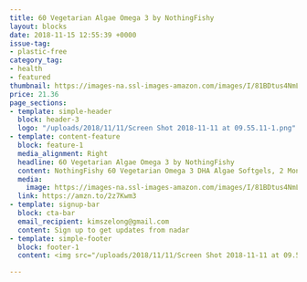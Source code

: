 ```yaml
---
title: 60 Vegetarian Algae Omega 3 by NothingFishy 
layout: blocks
date: 2018-11-15 12:55:39 +0000
issue-tag:
- plastic-free
category_tag:
- health
- featured
thumbnail: https://images-na.ssl-images-amazon.com/images/I/81BDtus4NmL._SL1500_.jpg
price: 21.36
page_sections:
- template: simple-header
  block: header-3
  logo: "/uploads/2018/11/11/Screen Shot 2018-11-11 at 09.55.11-1.png"
- template: content-feature
  block: feature-1
  media_alignment: Right
  headline: 60 Vegetarian Algae Omega 3 by NothingFishy 
  content: NothingFishy 60 Vegetarian Omega 3 DHA Algae Softgels, 2 Month Supply, Vegan-Friendly, Non-GMO, No Fish Oils, Free From Mercury & Heavy Metals, 100% Sustainable Packaging
  media:
    image: https://images-na.ssl-images-amazon.com/images/I/81BDtus4NmL._SL1500_.jpg
  link: https://amzn.to/2z7Kwm3
- template: signup-bar
  block: cta-bar
  email_recipient: kimszelong@gmail.com
  content: Sign up to get updates from nadar
- template: simple-footer
  block: footer-1
  content: <img src="/uploads/2018/11/11/Screen Shot 2018-11-11 at 09.55.11-2.png">

---
```

